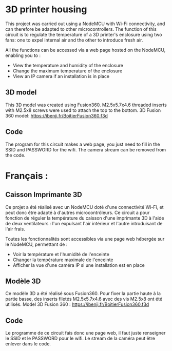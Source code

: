 # 3D printer housing

This project was carried out using a NodeMCU with Wi-Fi connectivity, and can therefore be adapted to other microcontrollers. The function of this circuit is to regulate the temperature of a 3D printer's enclosure using two fans: one to expel internal air and the other to introduce fresh air.

All the functions can be accessed via a web page hosted on the NodeMCU, enabling you to :

- View the temperature and humidity of the enclosure
- Change the maximum temperature of the enclosure
- View an IP camera if an installation is in place

## 3D model

This 3D model was created using Fusion360. M2.5x5.7x4.6 threaded inserts with M2.5x8 screws were used to attach the top to the bottom.
3D Fusion 360 model: https://ibenji.fr/BoitierFusion360.f3d

## Code

The program for this circuit makes a web page, you just need to fill in the SSID and PASSWORD for the wifi. The camera stream can be removed from the code.


# Français :

## Caisson Imprimante 3D

Ce projet a été réalisé avec un NodeMCU doté d'une connectivité Wi-Fi, et peut donc être adapté à d'autres microcontrôleurs. Ce circuit a pour fonction de réguler la température du caisson d'une imprimante 3D à l'aide de deux ventilateurs : l'un expulsant l'air intérieur et l'autre introduisant de l'air frais.

Toutes les fonctionnalités sont accessibles via une page web hébergée sur le NodeMCU, permettant de :

- Voir la température et l'humidité de l'enceinte
- Changer la température maximale de l'enceinte
- Afficher la vue d'une caméra IP si une installation est en place

## Modèle 3D

Ce modèle 3D a été réalisé sous Fusion360. Pour fixer la partie haute à la partie basse, des inserts filetés M2.5x5.7x4.6 avec des vis M2.5x8 ont été utilisés.
Model 3D Fusion 360 : https://ibenji.fr/BoitierFusion360.f3d

## Code

Le programme de ce circuit fais donc une page web, il faut juste renseigner le SSID et le PASSWORD pour le wifi. Le stream de la caméra peut être enlever dans le code.
